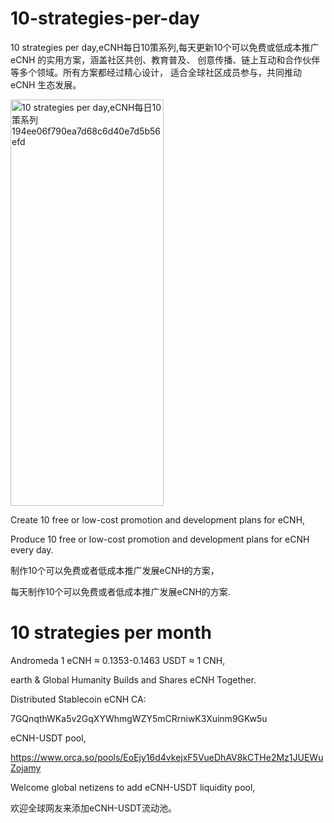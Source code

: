 # 10-strategies-per-day
10 strategies per day,eCNH每日10策系列,每天更新10个可以免费或低成本推广 eCNH 的实用方案，涵盖社区共创、教育普及、 创意传播、链上互动和合作伙伴等多个领域。所有方案都经过精心设计， 适合全球社区成员参与，共同推动 eCNH 生态发展。


<img width="245" height="650" alt="10 strategies per day,eCNH每日10策系列 194ee06f790ea7d68c6d40e7d5b56efd" src="https://github.com/user-attachments/assets/d2c91b24-dc89-496a-b9aa-0290e0071a21" />

Create 10 free or low-cost promotion and development plans for eCNH,

Produce 10 free or low-cost promotion and development plans for eCNH every day.

制作10个可以免费或者低成本推广发展eCNH的方案，

每天制作10个可以免费或者低成本推广发展eCNH的方案.


# 10 strategies per month

Andromeda 1 eCNH ≈ 0.1353-0.1463 USDT ≈ 1 CNH,

earth & Global Humanity Builds and Shares eCNH Together.

Distributed Stablecoin eCNH CA: 

7GQnqthWKa5v2GqXYWhmgWZY5mCRrniwK3Xuinm9GKw5u

eCNH-USDT pool,

https://www.orca.so/pools/EoEjy16d4vkejxF5VueDhAV8kCTHe2Mz1JUEWuZojamy

Welcome global netizens to add eCNH-USDT liquidity pool,

欢迎全球网友来添加eCNH-USDT流动池。 
